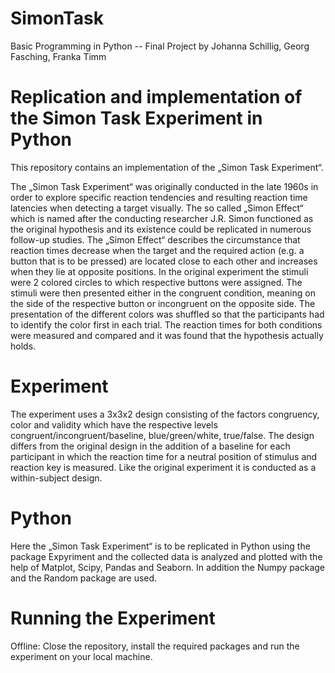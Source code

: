 # SimonTask
Basic Programming in Python -- Final Project by Johanna Schillig, Georg Fasching, Franka Timm

# Replication and implementation of the Simon Task Experiment in Python

This repository contains an implementation of the „Simon Task Experiment“.

The „Simon Task Experiment“ was originally conducted in the late 1960s in order to explore specific reaction tendencies and resulting reaction time latencies when detecting a target visually. The so called „Simon Effect“ which is named after the conducting researcher J.R. Simon functioned as the original hypothesis and its existence could be replicated in numerous follow-up studies. The „Simon Effect“ describes the circumstance that reaction times decrease when the target and the required action (e.g. a button that is to be pressed) are located close to each other and increases when they lie at opposite positions. In the original experiment the stimuli were 2 colored circles to which  respective buttons were assigned. The stimuli were then presented either in the congruent condition, meaning on the side of the respective button or incongruent on the opposite side. The presentation of the different colors was shuffled so that the participants had to identify the color first in each trial. The reaction times for both conditions were measured and compared and it was found that the hypothesis actually holds.

# Experiment

The experiment uses a 3x3x2 design consisting of the factors congruency, color and validity which have the respective levels congruent/incongruent/baseline, blue/green/white, true/false. The design differs from the original design in the addition of a baseline for each participant in which the reaction time for a neutral position of stimulus and reaction key is measured. Like the original experiment it is conducted as a within-subject design.

# Python

Here the „Simon Task Experiment“ is to be replicated in Python using the package Expyriment and the collected data is analyzed and plotted with the help of Matplot, Scipy, Pandas and Seaborn. In addition the Numpy package and the Random package are used.

# Running the Experiment

Offline: Close the repository, install the required packages and run the experiment on your local machine.
